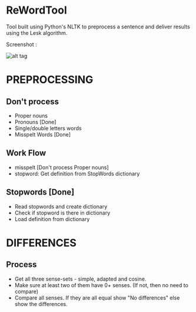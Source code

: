 # ReWordTool
Tool built using Python's NLTK to preprocess a sentence and deliver results using the Lesk algorithm.

Screenshot :

![alt tag](http://i.imgur.com/isCybmN.png)

# PREPROCESSING #
## Don't process ##
* Proper nouns
* Pronouns [Done]
* Single/double letters words
* Misspelt Words [Done]

## Work Flow ##

* misspelt [Don't process Proper nouns]
* stopword: Get definition from StopWords dictionary

## Stopwords [Done] ##
* Read stopwords and create dictionary
* Check if stopword is there in dictionary
* Load definition from dictionary


# DIFFERENCES #
## Process ##

* Get all three sense-sets - simple, adapted and cosine.
* Make sure at least two of them have 0+ senses.
  (If not, then no need to compare)
* Compare all senses.
    If they are all equal
        show "No differences"
    else
        show the differences.
